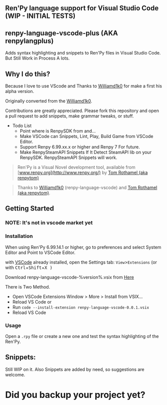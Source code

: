## Ren'Py language support for Visual Studio Code (WIP - INITIAL TESTS)
## renpy-language-vscode-plus (AKA renpylangplus)

Adds syntax highlighting and snippets to Ren'Py files in Visual Studio Code. 
But Still Work in Process A lots.

## Why I do this?
Because I love to use VScode and Thanks to [Williamd1k0](https://github.com/williamd1k0) for make a first his alpha version.

Originally converted from the [Williamd1k0](https://github.com/williamd1k0).

Contributions are greatly appreciated. Please fork this repository and open a
pull request to add snippets, make grammar tweaks, or stuff.

* Todo List
  * Point where is RenpySDK from and...
  * Make VSCode can Snippets, Lint, Play, Build Game from VSCode Editor.
  * Support Renpy 6.99.xx.x or higher and Renpy 7 For future.
  * Make RenpySteamAPI Snippets If It Detect SteamAPI lib on your RenpySDK. RenpySteamAPI Snippets will work.

>Ren'Py is a Visual Novel development tool, available from [www.renpy.org](http://www.renpy.org/) by [Tom Rothamel (aka renpytom)](https://github.com/renpytom)

>Thanks to [Williamd1k0](https://github.com/williamd1k0) (renpy-language-vscode) and [Tom Rothamel (aka renpytom)](https://github.com/renpytom).

## Getting Started

### NOTE: It's not in vscode market yet
### Installation

When using Ren'Py 6.99.14.1 or higher, go to preferences and select System Editor and Point to VSCode Editor.

with [VSCode](https://code.visualstudio.com/) already installed, open the Settings tab: `View`>`Extensions` (or with <kbd>Ctrl</kbd>+<kbd>Shift</kbd>+<kbd>X</kdb> ) 

Download renpy-language-vscode-%version%.vsix from [Here](https://github.com/karorogunso/renpy-language-vscode-plus/releases)

There is Two Method.

- Open VSCode Extensions Window > More > Install from VSIX...
- Reload VS Code
or
- Run `code --install-extension renpy-language-vscode-0.0.1.vsix` 
- Reload VS Code

### 
### Usage

Open a `.rpy` file or create a new one and test the syntax highlighting of the Ren'Py. 

## Snippets:
Still WIP on it.
Also Snippets are added by need, so suggestions are welcome.

# Did you backup your project yet?